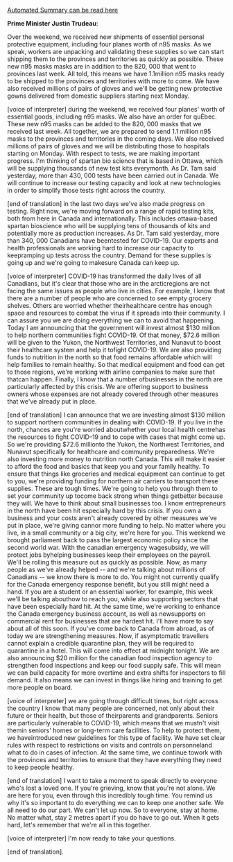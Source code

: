 [Automated Summary can be read here](./trudeau_summary.md)



**Prime Minister Justin Trudeau**:

Over the weekend, we received new shipments of essential personal protective equipment, including four planes worth of n95 masks.
As we speak, workers are unpacking and validating these supplies so we can start shipping them to the provinces and territories as quickly as possible.
These new n95 masks masks are in addition to the 820, 000 that went to provinces last week.
All told, this means we have 1.1million n95 masks ready to be shipped to the provinces and territories with more to come.
We have also received millions of pairs of gloves and we'll be getting new protective gowns delivered from domestic suppliers starting next Monday.
 

[voice of interpreter] during the weekend, we received four planes' worth of essential goods, including n95 masks.
We also have an order for quÉbec.
These new n95 masks can be added to the 820, 000 masks that we received last week.
All together, we are prepared to send 1.1 million n95 masks to the provinces and territories in the coming days.
We also received millions of pairs of gloves and we will be distributing those to hospitals starting on Monday.
With respect to tests, we are making important progress.
I'm thinking of spartan bio science that is based in Ottawa, which will be supplying thousands of new test kits everymonth.
As Dr. Tam said yesterday, more than 430, 000 tests have been carried out in Canada.
We will continue to increase our testing capacity and look at new technologies in order to simplify those tests right across the country.


[end of translation] in the last two days we've also made progress on testing.
Right now, we're moving forward on a range of rapid testing kits, both from here in Canada and internationally.
This includes ottawa-based spartan bioscience who will be supplying tens of thousands of kits and potentially more as production increases.
As Dr. Tam said yesterday, more than 340, 000 Canadians have beentested for COVID-19. Our experts and health professionals are working hard to increase our capacity to keepramping up tests across the country.
Demand for these supplies is going up and we're going to makesure Canada can keep up.  

[voice of interpreter] COVID-19 has transformed the daily lives of all Canadians, but it's clear that those who are in the arcticregions are not facing the same issues as people who live in cities.
For example, I know that there are a number of people who are concerned to see empty grocery shelves.
Others are worried whether theirhealthcare centre has enough space and resources to combat the virus if it spreads into their community.
I can assure you we are doing everything we can to avoid that happening.
Today I am announcing that the government will invest almost $130 million to help northern communities fight COVID-19. Of that money, $72.6 million will be given to the Yukon, the Northwest Territories, and Nunavut to boost their healthcare system and help it tofight COVID-19. We are also providing funds to nutrition in the north so that food remains affordable which will help families to remain healthy.
So that medical equipment and food can get to those regions, we're working with airline companies to make sure that thatcan happen.
Finally, I know that a number ofbusinesses in the north are particularly affected by this crisis.
We are offering support to business owners whose expenses are not already covered through other measures that we've already put in place.


[end of translation] I can announce that we are investing almost $130 million to support northern communities in dealing with COVID-19. If you live in the north, chances are you're worried aboutwhether your local health centrehas the resources to fight COVID-19 and to cope with cases that might come up. So we're providing $72.6 millionto the Yukon, the Northwest Territories, and Nunavut specifically for healthcare and community preparedness.
We're also investing more money to nutrition north Canada.
This will make it easier to afford the food and basics that keep you and your family healthy.
To ensure that things like groceries and medical equipment can continue to get to you, we're providing funding for northern air carriers to transport these supplies.
These are tough times.
We're going to help you through them to set your community up tocome back strong when things getbetter because they will.
We have to think about small businesses too.
I know entrepreneurs in the north have been hit especially hard by this crisis.
If you own a business and your costs aren't already covered by other measures we've put in place, we're giving cannor more funding to help.
No matter where you live, in a small community or a big city, we're here for you.
This weekend we brought parliament back to pass the largest economic policy since the second world war.
With the canadian emergency wagesubsidy, we will protect jobs byhelping businesses keep their employees on the payroll.
We'll be rolling this measure out as quickly as possible.
Now, as many people as we've already helped -- and we're talking about millions of Canadians -- we know there is more to do. You might not currently qualify for the Canada emergency response benefit, but you still might need a hand.
If you are a student or an essential worker, for example, this week we'll be talking abouthow to reach you, while also supporting sectors that have been especially hard hit.
At the same time, we're working to enhance the Canada emergency business account, as well as newsupports on commercial rent for businesses that are hardest hit.
I'll have more to say about all of this soon.
If you've come back to Canada from abroad, as of today we are strengthening measures.
Now, if asymptomatic travellers cannot explain a credible quarantine plan, they will be required to quarantine in a hotel.
This will come into effect at midnight tonight.
We are also announcing $20 million for the canadian food inspection agency to strengthen food inspections and keep our food supply safe.
This will mean we can build capacity for more overtime and extra shifts for inspectors to fill demand.
It also means we can invest in things like hiring and training to get more people on board.
 

[voice of interpreter] we are going through difficult times, but right across the country I know that many people are concerned, not only about their future or their health, but those of theirparents and grandparents.
Seniors are particularly vulnerable to COVID-19, which means that we mustn't visit themin seniors' homes or long-term care facilities.
To help to protect them, we haveintroduced new guidelines for this type of facility.
We have set clear rules with respect to restrictions on visits and controls on personneland what to do in cases of infection.
At the same time, we continue towork with the provinces and territories to ensure that they have everything they need to keep people healthy.


[end of translation] I want to take a moment to speak directly to everyone who's lost a loved one.
If you're grieving, know that you're not alone.
We are here for you, even through this incredibly tough time.
You remind us why it's so important to do everything we can to keep one another safe.
We all need to do our part.
We can't let up now.
So to everyone, stay at home.
No matter what, stay 2 metres apart if you do have to go out.
When it gets hard, let's remember that we're all in this together.
 

[voice of interpreter] I'm now ready to take your questions.


[end of translation].
